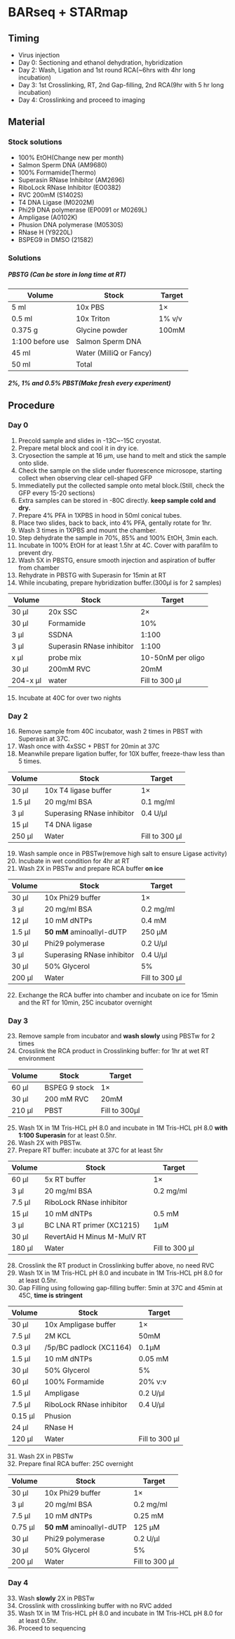 # BARseq + STARmap

## Timing
- Virus injection
- Day 0: Sectioning and ethanol dehydration, hybridization
- Day 2: Wash, Ligation and 1st round RCA(~6hrs with 4hr long incubation)
- Day 3: 1st Crosslinking, RT, 2nd Gap-filling, 2nd RCA(9hr with 5 hr long incubation)
- Day 4: Crosslinking and proceed to imaging

## Material

### Stock solutions
- 100% EtOH(Change new per month)
- Salmon Sperm DNA (AM9680)
- 100% Formamide(Thermo)
- Superasin RNase Inhibitor (AM2696)
- RiboLock RNase Inhibitor (EO0382)
- RVC 200mM (S1402S)
- T4 DNA Ligase (M0202M)
- Phi29 DNA polymerase (EP0091 or M0269L)
- Ampligase (A0102K)
- Phusion DNA polymerase (M0530S)
- RNase H (Y9220L)
- BSPEG9 in DMSO (21582)

### Solutions

##### PBSTG (Can be store in long time at RT)
| Volume  | Stock                   | Target    |
| ------- | ----------------------- | --------- |
| 5 ml    | 10x PBS                 | 1×        |
| 0.5 ml  | 10x Triton              | 1% v/v    |
| 0.375 g | Glycine powder          | 100mM     |
| 1:100 before use | Salmon Sperm DNA        |      |
| 45 ml   | Water (MilliQ or Fancy) |           |
| 50 ml   | Total                   |           |

##### 2%, 1% and 0.5% PBST(Make fresh every experiment)

## Procedure

### Day 0
1. Precold sample and slides in -13C~-15C cryostat.
2. Prepare metal block and cool it in dry ice.
3. Cryosection the sample at 16 μm, use hand to melt and stick the sample onto slide.
4. Check the sample on the slide under fluorescence microsope, starting collect when observing clear cell-shaped GFP
5. Immediatelly put the collected sample onto metal block.(Still, check the GFP every 15-20 sections)
6. Extra samples can be stored in -80C directly. **keep sample cold and dry.**
7. Prepare 4% PFA in 1XPBS in hood in 50ml conical tubes.
8. Place two slides, back to back, into 4% PFA, gentally rotate for 1hr.
9. Wash 3 times in 1XPBS and mount the chamber.
10. Step dehydrate the sample in 70%, 85% and 100% EtOH, 3min each.
11. Incubate in 100% EtOH for at least 1.5hr at 4C. Cover with parafilm to prevent dry.
12. Wash 5X in PBSTG, ensure smooth injection and aspiration of buffer from chamber
13. Rehydrate in PBSTG with Superasin for 15min at RT
14. While incubating, prepare hybridization buffer.(300μl is for 2 samples)

| Volume  | Stock                  | Target    |
| ------- | ---------------------- | --------- |
| 30 μl  | 20x SSC                | 2×        |
| 30 μl  | Formamide              | 10%       |
| 3 μl  | SSDNA    | 1:100 |
| 3 μl  | Superasin RNase inhibitor | 1:100     |
| x μl  | probe mix | 10-50nM per oligo     |
| 30 μl  | 200mM RVC               | 20mM        |
| 204-x μl | water         | Fill to 300 μl |

15. Incubate at 40C for over two nights

### Day 2
16. Remove sample from 40C incubator, wash 2 times in PBST with Superasin at 37C.
17. Wash once with 4xSSC + PBST for 20min at 37C
18. Meanwhile prepare ligation buffer, for 10X buffer, freeze-thaw less than 5 times.

| Volume  | Stock                  | Target    |
| ------- | ---------------------- | --------- |
| 30 μl    | 10x T4 ligase buffer   | 1×        |
| 1.5 μl  | 20 mg/ml BSA           | 0.1 mg/ml |
| 3 μl  | Superasing RNase inhibitor | 0.4 U/μl  |
| 15 μl  | T4 DNA ligase          |           |
| 250 μl   | Water                  | Fill to 300 μl |
19. Wash sample once in PBSTw(remove high salt to ensure Ligase activity)
20. Incubate in wet condition for 4hr at RT
21. Wash 2X in PBSTw and prepare RCA buffer **on ice**

| Volume  | Stock                             | Target    |
| ------- | --------------------------------- | --------- |
| 30 μl    | 10x Phi29 buffer              | 1×        |
| 3 μl  | 20 mg/ml BSA                      | 0.2 mg/ml |
| 12 μl | 10 mM dNTPs                       | 0.4 mM   |
| 1.5 μl  | **50 mM** aminoallyl-dUTP          | 250 μM     |
| 30 μl  | Phi29 polymerase | 0.2 U/μl  |
| 3 μl  | Superasing RNase inhibitor            | 0.4 U/μl  |
| 30 μl    | 50% Glycerol              | 5%        |
| 200 μl | Water                             |   Fill to 300 μl   |
22. Exchange the RCA buffer into chamber and incubate on ice for 15min and the RT for 10min, 25C incubator overnight

### Day 3
23. Remove sample from incubator and **wash slowly** using PBSTw for 2 times
24. Crosslink the RCA product in Crosslinking buffer: for 1hr at wet RT environment

| Volume  | Stock                             | Target    |
| ------- | --------------------------------- | --------- |
| 60 μl    | BSPEG 9 stock              | 1×        |
| 30 μl | 200 mM RVC  | 20mM   |
| 210 μl  | PBST          | Fill to 300μl |
25. Wash 1X in 1M Tris-HCL pH 8.0 and incubate in 1M Tris-HCL pH 8.0 **with 1:100 Superasin** for at least 0.5hr.
26. Wash 2X with PBSTw.
27. Prepare RT buffer: incubate at 37C for at least 5hr

| Volume  | Stock                  | Target    |
| ------- | ---------------------- | --------- |
| 60 μl    | 5x RT buffer   | 1×   |
| 3 μl  | 20 mg/ml BSA           | 0.2 mg/ml |
| 7.5 μl  | RiboLock RNase inhibitor |  |
| 15 μl | 10 mM dNTPs                       | 0.5 mM   |
| 3 μl  | BC LNA RT primer (XC1215)          |  1μM   |
| 30 μl  | RevertAid H Minus M-MulV RT          |           |
| 180 μl   | Water                  | Fill to 300 μl |
28. Crosslink the RT product in Crosslinking buffer above, no need RVC
29. Wash 1X in 1M Tris-HCL pH 8.0 and incubate in 1M Tris-HCL pH 8.0 for at least 0.5hr.
30. Gap Filling using following gap-filling buffer: 5min at 37C and 45min at 45C, **time is stringent**

| Volume  | Stock                             | Target    |
| ------- | --------------------------------- | --------- |
| 30 μl    | 10x Ampligase buffer              | 1×        |
| 7.5 μl  | 2M KCL         | 50mM |
| 0.3 μl  | /5p/BC padlock (XC1164)          |  0.1μM   |
| 1.5 μl | 10 mM dNTPs                       | 0.05 mM   |
| 30 μl    | 50% Glycerol              | 5%        |
| 60 μl  | 100% Formamide   | 20% v:v |
| 1.5 μl  | Ampligase | 0.2 U/μl  |
| 7.5 μl  | RiboLock RNase inhibitor      | 0.4 U/μl  |
| 0.15 μl  | Phusion |  |
| 24 μl  | RNase H |  |
| 120 μl | Water      |   Fill to 300 μl   |

31. Wash 2X in PBSTw
32. Prepare final RCA buffer: 25C overnight

| Volume  | Stock                             | Target    |
| ------- | --------------------------------- | --------- |
| 30 μl    | 10x Phi29 buffer              | 1×        |
| 3 μl  | 20 mg/ml BSA                      | 0.2 mg/ml |
| 7.5 μl | 10 mM dNTPs                       | 0.25 mM   |
| 0.75 μl  | **50 mM** aminoallyl-dUTP          | 125 μM     |
| 30 μl  | Phi29 polymerase | 0.2 U/μl  |
| 30 μl    | 50% Glycerol              | 5%        |
| 200 μl | Water                             |   Fill to 300 μl   |

### Day 4
33. Wash **slowly** 2X in PBSTw
34. Crosslink with crosslinking buffer with no RVC added
35. Wash 1X in 1M Tris-HCL pH 8.0 and incubate in 1M Tris-HCL pH 8.0 for at least 0.5hr.
36. Proceed to sequencing




